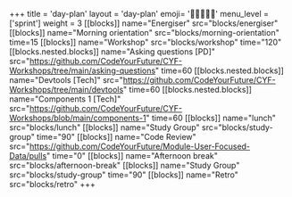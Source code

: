 +++
title = 'day-plan'
layout = 'day-plan'
emoji= '🧑🏾‍🤝‍🧑🏾'
menu_level = ['sprint']
weight = 3
[[blocks]]
name="Energiser"
src="blocks/energiser"
[[blocks]]
name="Morning orientation"
src="blocks/morning-orientation"
time=15
[[blocks]]
name="Workshop"
src="blocks/workshop"
time="120"
  [[blocks.nested.blocks]]
    name="Asking questions [PD]"
    src="https://github.com/CodeYourFuture/CYF-Workshops/tree/main/asking-questions"
    time=60
  [[blocks.nested.blocks]]
    name="Devtools [Tech]"
    src="https://github.com/CodeYourFuture/CYF-Workshops/tree/main/devtools"
    time=60
  [[blocks.nested.blocks]]
    name="Components 1 [Tech]"
    src="https://github.com/CodeYourFuture/CYF-Workshops/blob/main/components-1"
    time=60
[[blocks]]
name="lunch"
src="blocks/lunch"
[[blocks]]
name="Study Group"
src="blocks/study-group"
time="90"
[[blocks]]
name="Code Review"
src="https://github.com/CodeYourFuture/Module-User-Focused-Data/pulls"
time="0"
[[blocks]]
name="Afternoon break"
src="blocks/afternoon-break"
[[blocks]]
name="Study Group"
src="blocks/study-group"
time="90"
[[blocks]]
name="Retro"
src="blocks/retro"
+++
